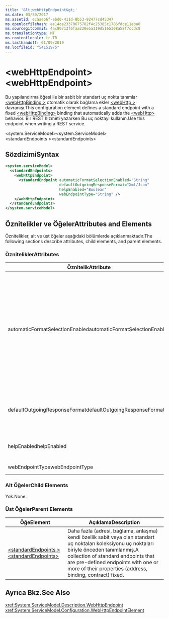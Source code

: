 ```yaml
---
title: '&lt;webHttpEndpoint&gt;'
ms.date: 03/30/2017
ms.assetid: ecaaeb6f-ebd0-411d-8b53-92477cd45347
ms.openlocfilehash: ee14ce23370675782f4c25385c1786fdce11eba0
ms.sourcegitcommit: 4ac80713f6faa220e5a119d5165308a58f7ccdc8
ms.translationtype: MT
ms.contentlocale: tr-TR
ms.lasthandoff: 01/09/2019
ms.locfileid: "54151975"
---
```

# <a name="ltwebhttpendpointgt"></a><span data-ttu-id="621a4-102">&lt;webHttpEndpoint&gt;</span><span class="sxs-lookup"><span data-stu-id="621a4-102">&lt;webHttpEndpoint&gt;</span></span>
<span data-ttu-id="621a4-103">Bu yapılandırma öğesi ile bir sabit bir standart uç nokta tanımlar [ \<webHttpBinding >](../../../../../docs/framework/configure-apps/file-schema/wcf/webhttpbinding.md) otomatik olarak bağlama ekler [ \<webHttp >](../../../../../docs/framework/configure-apps/file-schema/wcf/webhttp.md) davranışı.</span><span class="sxs-lookup"><span data-stu-id="621a4-103">This configuration element defines a standard endpoint with a fixed [\<webHttpBinding>](../../../../../docs/framework/configure-apps/file-schema/wcf/webhttpbinding.md) binding that automatically adds the [\<webHttp>](../../../../../docs/framework/configure-apps/file-schema/wcf/webhttp.md) behavior.</span></span> <span data-ttu-id="621a4-104">Bir REST hizmeti yazarken Bu uç noktayı kullanın.</span><span class="sxs-lookup"><span data-stu-id="621a4-104">Use this endpoint when writing a REST service.</span></span>  
  
<span data-ttu-id="621a4-105">\<system.ServiceModel></span><span class="sxs-lookup"><span data-stu-id="621a4-105">\<system.ServiceModel></span></span>  
<span data-ttu-id="621a4-106">\<standardEndpoints ></span><span class="sxs-lookup"><span data-stu-id="621a4-106">\<standardEndpoints></span></span>  
  
## <a name="syntax"></a><span data-ttu-id="621a4-107">Sözdizimi</span><span class="sxs-lookup"><span data-stu-id="621a4-107">Syntax</span></span>  
  
```xml  
<system.serviceModel>
  <standardEndpoints>
    <webHttpEndpoint>
      <standardEndpoint automaticFormatSelectionEnabled="String"
                        defaultOutgoingResponseFormat="Xml/Json"
                        helpEnabled="Boolean"
                        webEndpointType="String" />
    </webHttpEndpoint>
  </standardEndpoints>
</system.serviceModel>
```  
  
## <a name="attributes-and-elements"></a><span data-ttu-id="621a4-108">Öznitelikler ve Öğeler</span><span class="sxs-lookup"><span data-stu-id="621a4-108">Attributes and Elements</span></span>  
 <span data-ttu-id="621a4-109">Öznitelikler, alt ve üst öğeler aşağıdaki bölümlerde açıklanmaktadır.</span><span class="sxs-lookup"><span data-stu-id="621a4-109">The following sections describe attributes, child elements, and parent elements.</span></span>  
  
### <a name="attributes"></a><span data-ttu-id="621a4-110">Öznitelikler</span><span class="sxs-lookup"><span data-stu-id="621a4-110">Attributes</span></span>  
  
|<span data-ttu-id="621a4-111">Öznitelik</span><span class="sxs-lookup"><span data-stu-id="621a4-111">Attribute</span></span>|<span data-ttu-id="621a4-112">Açıklama</span><span class="sxs-lookup"><span data-stu-id="621a4-112">Description</span></span>|  
|---------------|-----------------|  
|<span data-ttu-id="621a4-113">automaticFormatSelectionEnabled</span><span class="sxs-lookup"><span data-stu-id="621a4-113">automaticFormatSelectionEnabled</span></span>|<span data-ttu-id="621a4-114">Otomatik Biçim Seçimi etkin olup olmadığını gösteren bir Boole değeri.</span><span class="sxs-lookup"><span data-stu-id="621a4-114">A Boolean value that indicates whether automatic format selection is enabled.</span></span><br /><br /> <span data-ttu-id="621a4-115">Otomatik Biçim Seçimi etkinleştirildiğinde altyapı ayrıştırır `Accept` istek iletisinin üst bilgi ve en uygun yanıt biçimi belirler.</span><span class="sxs-lookup"><span data-stu-id="621a4-115">When automatic format selection is enabled, the infrastructure parses the `Accept` header of the request message and determines the most appropriate response format.</span></span> <span data-ttu-id="621a4-116">Varsa `Accept` üstbilgisi, uygun yanıt biçimi belirtmiyor, altyapısını kullanan `Content-Type` istek iletisi veya işlemin varsayılan yanıt biçimi.</span><span class="sxs-lookup"><span data-stu-id="621a4-116">If the `Accept` header does not specify a suitable response format, the infrastructure uses the `Content-Type` of the request message or the default response format of the operation.</span></span>|  
|<span data-ttu-id="621a4-117">defaultOutgoingResponseFormat</span><span class="sxs-lookup"><span data-stu-id="621a4-117">defaultOutgoingResponseFormat</span></span>|<span data-ttu-id="621a4-118">Varsayılan giden yanıt biçimini belirten bir özniteliği.</span><span class="sxs-lookup"><span data-stu-id="621a4-118">An attribute that specifies the default outgoing response format.</span></span> <span data-ttu-id="621a4-119">Bu özniteliktir <xref:System.ServiceModel.Web.WebMessageFormat> türü</span><span class="sxs-lookup"><span data-stu-id="621a4-119">This attribute is of the <xref:System.ServiceModel.Web.WebMessageFormat> type</span></span>|  
|<span data-ttu-id="621a4-120">helpEnabled</span><span class="sxs-lookup"><span data-stu-id="621a4-120">helpEnabled</span></span>|<span data-ttu-id="621a4-121">Uç nokta için HTTP Yardım sayfasının etkinleştirilip etkinleştirilmeyeceğini gösteren bir Boole değeri.</span><span class="sxs-lookup"><span data-stu-id="621a4-121">A Boolean value that indicates whether the HTTP help page is enabled for the endpoint.</span></span>|  
|<span data-ttu-id="621a4-122">webEndpointType</span><span class="sxs-lookup"><span data-stu-id="621a4-122">webEndpointType</span></span>|<span data-ttu-id="621a4-123">Uç nokta türünü belirten bir dize.</span><span class="sxs-lookup"><span data-stu-id="621a4-123">A string that specifies the type of the endpoint.</span></span>|  
  
### <a name="child-elements"></a><span data-ttu-id="621a4-124">Alt Öğeler</span><span class="sxs-lookup"><span data-stu-id="621a4-124">Child Elements</span></span>  
 <span data-ttu-id="621a4-125">Yok.</span><span class="sxs-lookup"><span data-stu-id="621a4-125">None.</span></span>  
  
### <a name="parent-elements"></a><span data-ttu-id="621a4-126">Üst Öğeler</span><span class="sxs-lookup"><span data-stu-id="621a4-126">Parent Elements</span></span>  
  
|<span data-ttu-id="621a4-127">Öğe</span><span class="sxs-lookup"><span data-stu-id="621a4-127">Element</span></span>|<span data-ttu-id="621a4-128">Açıklama</span><span class="sxs-lookup"><span data-stu-id="621a4-128">Description</span></span>|  
|-------------|-----------------|  
|[<span data-ttu-id="621a4-129">\<standardEndpoints ></span><span class="sxs-lookup"><span data-stu-id="621a4-129">\<standardEndpoints></span></span>](../../../../../docs/framework/configure-apps/file-schema/wcf/standardendpoints.md)|<span data-ttu-id="621a4-130">Daha fazla (adresi, bağlama, anlaşma) kendi özellik sabit veya olan standart uç noktaları koleksiyonu uç noktaları biriyle önceden tanımlanmış.</span><span class="sxs-lookup"><span data-stu-id="621a4-130">A collection of standard endpoints that are pre-defined endpoints with one or more of their properties (address, binding, contract) fixed.</span></span>|  
  
## <a name="see-also"></a><span data-ttu-id="621a4-131">Ayrıca Bkz.</span><span class="sxs-lookup"><span data-stu-id="621a4-131">See Also</span></span>  
 <xref:System.ServiceModel.Description.WebHttpEndpoint>  
 <xref:System.ServiceModel.Configuration.WebHttpEndpointElement>
